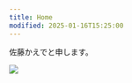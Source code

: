 ```yaml
---
title: Home
modified: 2025-01-16T15:25:00
---
```


佐藤かえでと申します。



![](https://i.imgur.com/V1dnGhC.jpeg)
